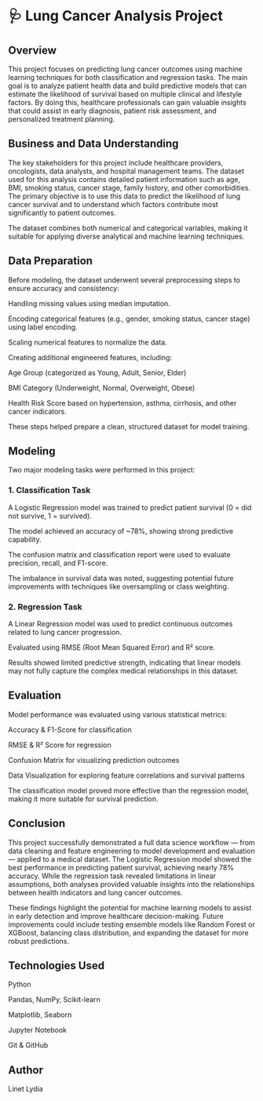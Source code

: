 # 🩺 Lung Cancer Analysis Project
## Overview

This project focuses on predicting lung cancer outcomes using machine learning techniques for both classification and regression tasks. The main goal is to analyze patient health data and build predictive models that can estimate the likelihood of survival based on multiple clinical and lifestyle factors. By doing this, healthcare professionals can gain valuable insights that could assist in early diagnosis, patient risk assessment, and personalized treatment planning.

## Business and Data Understanding

The key stakeholders for this project include healthcare providers, oncologists, data analysts, and hospital management teams. The dataset used for this analysis contains detailed patient information such as age, BMI, smoking status, cancer stage, family history, and other comorbidities. The primary objective is to use this data to predict the likelihood of lung cancer survival and to understand which factors contribute most significantly to patient outcomes.

The dataset combines both numerical and categorical variables, making it suitable for applying diverse analytical and machine learning techniques.

## Data Preparation

Before modeling, the dataset underwent several preprocessing steps to ensure accuracy and consistency:

Handling missing values using median imputation.

Encoding categorical features (e.g., gender, smoking status, cancer stage) using label encoding.

Scaling numerical features to normalize the data.

Creating additional engineered features, including:

Age Group (categorized as Young, Adult, Senior, Elder)

BMI Category (Underweight, Normal, Overweight, Obese)

Health Risk Score based on hypertension, asthma, cirrhosis, and other cancer indicators.

These steps helped prepare a clean, structured dataset for model training.

## Modeling

Two major modeling tasks were performed in this project:

### 1. Classification Task

A Logistic Regression model was trained to predict patient survival (0 = did not survive, 1 = survived).

The model achieved an accuracy of ~78%, showing strong predictive capability.

The confusion matrix and classification report were used to evaluate precision, recall, and F1-score.

The imbalance in survival data was noted, suggesting potential future improvements with techniques like oversampling or class weighting.

### 2. Regression Task

A Linear Regression model was used to predict continuous outcomes related to lung cancer progression.

Evaluated using RMSE (Root Mean Squared Error) and R² score.

Results showed limited predictive strength, indicating that linear models may not fully capture the complex medical relationships in this dataset.

## Evaluation

Model performance was evaluated using various statistical metrics:

Accuracy & F1-Score for classification

RMSE & R² Score for regression

Confusion Matrix for visualizing prediction outcomes

Data Visualization for exploring feature correlations and survival patterns

The classification model proved more effective than the regression model, making it more suitable for survival prediction.

## Conclusion

This project successfully demonstrated a full data science workflow — from data cleaning and feature engineering to model development and evaluation — applied to a medical dataset.
The Logistic Regression model showed the best performance in predicting patient survival, achieving nearly 78% accuracy.
While the regression task revealed limitations in linear assumptions, both analyses provided valuable insights into the relationships between health indicators and lung cancer outcomes.

These findings highlight the potential for machine learning models to assist in early detection and improve healthcare decision-making. Future improvements could include testing ensemble models like Random Forest or XGBoost, balancing class distribution, and expanding the dataset for more robust predictions.

## Technologies Used

Python

Pandas, NumPy, Scikit-learn

Matplotlib, Seaborn

Jupyter Notebook

Git & GitHub

## Author

Linet Lydia
